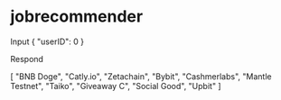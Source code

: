 # jobrecommender

Input
{
  "userID": 0
}

Respond

[
  "BNB Doge",
  "Catly.io",
  "Zetachain",
  "Bybit",
  "Cashmerlabs",
  "Mantle Testnet",
  "Taiko",
  "Giveaway C",
  "Social Good",
  "Upbit"
]
